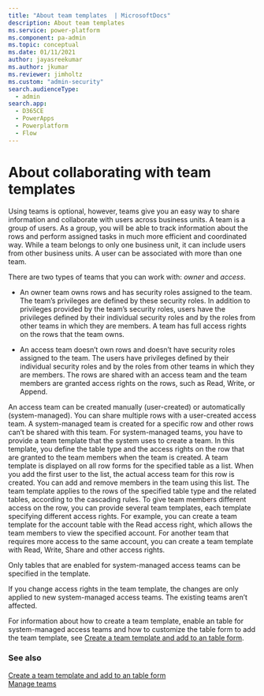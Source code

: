 ```yaml
---
title: "About team templates  | MicrosoftDocs"
description: About team templates 
ms.service: power-platform
ms.component: pa-admin
ms.topic: conceptual
ms.date: 01/11/2021
author: jayasreekumar
ms.author: jkumar
ms.reviewer: jimholtz
ms.custom: "admin-security"
search.audienceType: 
  - admin
search.app:
  - D365CE
  - PowerApps
  - Powerplatform
  - Flow
---
```

# About collaborating with team templates

Using teams is optional, however, teams give you an easy way to share information and collaborate with users across business units. A team is a group of users. As a group, you will be able to track information about the rows and perform assigned tasks in much more efficient and coordinated way. While a team belongs to only one business unit, it can include users from other business units. A user can be associated with more than one team.
  
 There are two types of teams that you can work with: *owner* and *access*.  
  
-   An owner team owns rows and has security roles assigned to the team. The team’s privileges are defined by these security roles. In addition to privileges provided by the team’s security roles, users have the privileges defined by their individual security roles and by the roles from other teams in which they are members. A team has full access rights on the rows that the team owns.  
  
-   An access team doesn’t own rows and doesn’t have security roles assigned to the team. The users have privileges defined by their individual security roles and by the roles from other teams in which they are members. The rows are shared with an access team and the team members are granted access rights on the rows, such as Read, Write, or Append.  
  
An access team can be created manually (user-created) or automatically (system-managed). You can share multiple rows with a user-created access team. A system-managed team is created for a specific row and other rows can’t be shared with this team. For system-managed teams, you have to provide a team template that the system uses to create a team. In this template, you define the table type and the access rights on the row that are granted to the team members when the team is created. A team template is displayed on all row forms for the specified table as a list. When you add the first user to the list, the actual access team for this row is created. You can add and remove members in the team using this list. The team template applies to the rows of the specified table type and the related tables, according to the cascading rules. To give team members different access on the row, you can provide several team templates, each template specifying different access rights. For example, you can create a team template for the account table with the Read access right, which allows the team members to view the specified account. For another team that requires more access to the same account, you can create a team template with Read, Write, Share and other access rights.  
  
Only tables that are enabled for system-managed access teams can be specified in the template.  
  
If you change access rights in the team template, the changes are only applied to new system-managed access teams. The existing teams aren’t affected.  
  
For information about how to create a team template, enable an table for system-managed access teams and how to customize the table form to add the team template, see [Create a team template and add to an table form](create-team-template-add-entity-form.md).
  
### See also  
 [Create a team template and add to an table form](create-team-template-add-entity-form.md)   
 [Manage teams](manage-teams.md)    

